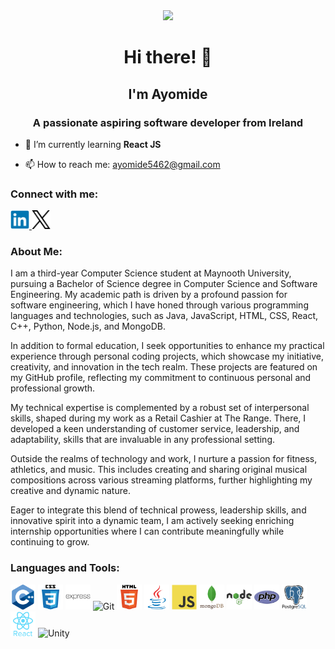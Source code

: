 <div align="center">
  <img src= "https://media3.giphy.com/media/0lGd2OXXHe4tFhb7Wh/giphy.webp?cid=790b76115yjshgkw2s5zzl31ov1y10415vgya3m67kh2jimd&ep=v1_gifs_search&rid=giphy.webp&ct=g" width="700"/>
</div>

<h1 align="center"> Hi there! 👋</h1>
<h2 align="center"> I'm Ayomide</h2>
<h3 align="center">A passionate aspiring software developer from Ireland</h3>

- 🌱 I’m currently learning **React JS**

- 📫 How to reach me: [ayomide5462@gmail.com](mailto:ayomide5462@gmail.com)

<h3 align="left">Connect with me:</h3>
<p align="left">
  <a href="https://linkedin.com/in/your-linkedin-profile" target="_blank">
    <img src="https://raw.githubusercontent.com/devicons/devicon/master/icons/linkedin/linkedin-original.svg" alt="LinkedIn" width="30" height="30"/>
  </a>
  <a href="https://twitter.com/your-twitter-profile" target="_blank">
    <img src="https://raw.githubusercontent.com/devicons/devicon/master/icons/twitter/twitter-original.svg" alt="Twitter" width="30" height="30"/>
  </a>
</p>

<h3 align="left">About Me:</h3>
<p align="left">I am a third-year Computer Science student at Maynooth University, pursuing a Bachelor of Science degree in Computer Science and Software Engineering. My academic path is driven by a profound passion for software engineering, which I have honed through various programming languages and technologies, such as Java, JavaScript, HTML, CSS, React, C++, Python, Node.js, and MongoDB.</p>

<p align="left">In addition to formal education, I seek opportunities to enhance my practical experience through personal coding projects, which showcase my initiative, creativity, and innovation in the tech realm. These projects are featured on my GitHub profile, reflecting my commitment to continuous personal and professional growth.</p>

<p align="left">My technical expertise is complemented by a robust set of interpersonal skills, shaped during my work as a Retail Cashier at The Range. There, I developed a keen understanding of customer service, leadership, and adaptability, skills that are invaluable in any professional setting.</p>

<p align="left">Outside the realms of technology and work, I nurture a passion for fitness, athletics, and music. This includes creating and sharing original musical compositions across various streaming platforms, further highlighting my creative and dynamic nature.</p>

<p align="left">Eager to integrate this blend of technical prowess, leadership skills, and innovative spirit into a dynamic team, I am actively seeking enriching internship opportunities where I can contribute meaningfully while continuing to grow.</p>

<h3 align="left">Languages and Tools:</h3>
<p align="left">
  <img src="https://raw.githubusercontent.com/devicons/devicon/master/icons/cplusplus/cplusplus-original.svg" alt="C++" width="40" height="40"/>
  <img src="https://raw.githubusercontent.com/devicons/devicon/master/icons/css3/css3-original-wordmark.svg" alt="CSS3" width="40" height="40"/>
  <img src="https://raw.githubusercontent.com/devicons/devicon/master/icons/express/express-original-wordmark.svg" alt="Express.js" width="40" height="40"/>
  <img src="https://www.vectorlogo.zone/logos/git-scm/git-scm-icon.svg" alt="Git" width="40" height="40"/>
  <img src="https://raw.githubusercontent.com/devicons/devicon/master/icons/html5/html5-original-wordmark.svg" alt="HTML5" width="40" height="40"/>
  <img src="https://raw.githubusercontent.com/devicons/devicon/master/icons/java/java-original.svg" alt="Java" width="40" height="40"/>
  <img src="https://raw.githubusercontent.com/devicons/devicon/master/icons/javascript/javascript-original.svg" alt="JavaScript" width="40" height="40"/>
  <img src="https://raw.githubusercontent.com/devicons/devicon/master/icons/mongodb/mongodb-original-wordmark.svg" alt="MongoDB" width="40" height="40"/>
  <img src="https://raw.githubusercontent.com/devicons/devicon/master/icons/nodejs/nodejs-original-wordmark.svg" alt="Node.js" width="40" height="40"/>
  <img src="https://raw.githubusercontent.com/devicons/devicon/master/icons/php/php-original.svg" alt="PHP" width="40" height="40"/>
  <img src="https://raw.githubusercontent.com/devicons/devicon/master/icons/postgresql/postgresql-original-wordmark.svg" alt="PostgreSQL" width="40" height="40"/>
  <img src="https://raw.githubusercontent.com/devicons/devicon/master/icons/react/react-original-wordmark.svg" alt="React" width="40" height="40"/>
  <img src="https://www.vectorlogo.zone/logos/unity3d/unity3d-icon.svg" alt="Unity" width="40" height="40"/>
</p>
